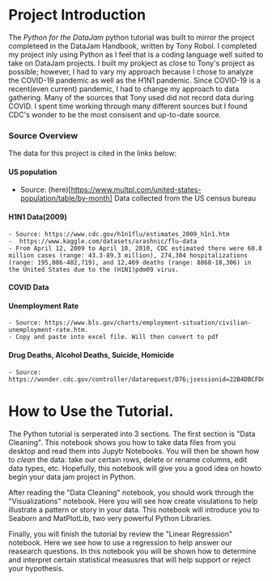 # Project Introduction

The *Python for the DataJam* python tutorial was built to mirror the project completeed in the DataJam Handbook, written by Tony Robol. I completed my project inly using Python as I feel that is a coding language well suited to take on DataJam projects. I built my prokject as close to Tony's project as possible; however, I had to vary my approach because I chose to analyze the COVID-19 pandemic as well as the H1N1 pandemic. Since COVID-19 is a recent(even current) pandemic, I had to change my approach to data gathering. Many of the sources that Tony used did not record data during COVID. I spent time working through many different sources but I found CDC's wonder to be the most consisent and up-to-date source. 

### Source Overview

The data for this project is cited in the links below: 
#### US population
* Source: (here)[https://www.multpl.com/united-states-population/table/by-month]
Data collected from the US census bureau 
#### H1N1 Data(2009)
    - Source: https://www.cdc.gov/h1n1flu/estimates_2009_h1n1.htm
    -  https://www.kaggle.com/datasets/arashnic/flu-data
    - From April 12, 2009 to April 10, 2010, CDC estimated there were 60.8 million cases (range: 43.3-89.3 million), 274,304 hospitalizations (range: 195,086-402,719), and 12,469 deaths (range: 8868-18,306) in the United States due to the (H1N1)pdm09 virus.

#### COVID Data

#### Unemployment Rate
    - Source: https://www.bls.gov/charts/employment-situation/civilian-unemployment-rate.htm.
    - Copy and paste into excel file. Will then convert to pdf
    
#### Drug Deaths, Alcohol Deaths, Suicide, Homicide
    - Source: https://wonder.cdc.gov/controller/datarequest/D76;jsessionid=22B4DBCFDC0FE213B87A96923C50


# How to Use the Tutorial. 

The Python tutorial is serperated into 3 sections. The first section is "Data Cleaning". This notebook shows you how to take data files from you desktop and read them into Jupytr Notebooks. You will then be shown how to *clean* the data: take our certain rows, delete or rename columns, edit data types, etc. Hopefully, this notebook will give you a good idea on howto begin your data jam project in Python. 
  
After reading the "Data Cleaning" notebook, you should work through the "Visualizations" notebook. Here you will see how create visulations to help illustrate a pattern or story in your data. This notebook will introduce you to Seaborn and MatPlotLib, two very powerful Python Libraries. 
  
Finally, you will finish the tutorial by review the "Linear Regression" notebook. Here we see how to use a regression to help answer our reasearch questions. In this notebook you will be shown how to determine and interpret certain statistical measusres that will help support or reject your hypothesis. 


